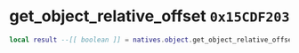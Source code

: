 # get_object_relative_offset `0x15CDF203`

```lua
local result --[[ boolean ]] = natives.object.get_object_relative_offset(_object --[[ number ]], _input --[[ vector3 ]], _unused --[[ number ]], _output --[[ vector3 ]])
```